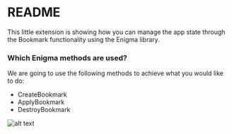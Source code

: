 # README #

This little extension is showing how you can manage the app state through the Bookmark functionality using the Enigma library.

### Which Enigma methods are used? ###

We are going to use the following methods to achieve what you would like to do:

* CreateBookmark
* ApplyBookmark
* DestroyBookmark

![alt text](https://github.com/pamaxeed/qs-enigma-bookmark/blob/master/20171231_232053.jpg)
